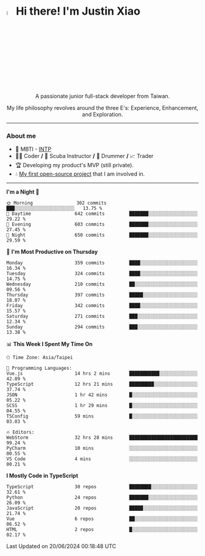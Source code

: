 # <img src="https://media.giphy.com/media/hvRJCLFzcasrR4ia7z/giphy.gif" width="5%">Hi there! I'm Justin Xiao
<p align="center">A passionate junior full-stack developer from Taiwan.  </p>
<p align="center">My life philosophy revolves around the three E's: Experience, Enhancement, and Exploration.</p>

---
### About me
- 👀 MBTI - [INTP](https://www.16personalities.com/intp-personality)
- 👨‍💻 Coder **/** 🤿 Scuba Instructor **/** 🥁 Drummer **/** 📈 Trader
- 🏆 Developing my product's MVP (still private).
- 💧 [My first open-source project](https://github.com/Game-as-a-Service/Game-Lobby-Web) that I am involved in.

---
<!--START_SECTION:waka-->
**I'm a Night 🦉** 

```text
🌞 Morning                302 commits         ███░░░░░░░░░░░░░░░░░░░░░░   13.75 % 
🌆 Daytime                642 commits         ███████░░░░░░░░░░░░░░░░░░   29.22 % 
🌃 Evening                603 commits         ███████░░░░░░░░░░░░░░░░░░   27.45 % 
🌙 Night                  650 commits         ███████░░░░░░░░░░░░░░░░░░   29.59 % 
```
📅 **I'm Most Productive on Thursday** 

```text
Monday                   359 commits         ████░░░░░░░░░░░░░░░░░░░░░   16.34 % 
Tuesday                  324 commits         ████░░░░░░░░░░░░░░░░░░░░░   14.75 % 
Wednesday                210 commits         ██░░░░░░░░░░░░░░░░░░░░░░░   09.56 % 
Thursday                 397 commits         █████░░░░░░░░░░░░░░░░░░░░   18.07 % 
Friday                   342 commits         ████░░░░░░░░░░░░░░░░░░░░░   15.57 % 
Saturday                 271 commits         ███░░░░░░░░░░░░░░░░░░░░░░   12.34 % 
Sunday                   294 commits         ███░░░░░░░░░░░░░░░░░░░░░░   13.38 % 
```


📊 **This Week I Spent My Time On** 

```text
🕑︎ Time Zone: Asia/Taipei

💬 Programming Languages: 
Vue.js                   14 hrs 2 mins       ███████████░░░░░░░░░░░░░░   42.89 % 
TypeScript               12 hrs 21 mins      █████████░░░░░░░░░░░░░░░░   37.74 % 
JSON                     1 hr 42 mins        █░░░░░░░░░░░░░░░░░░░░░░░░   05.22 % 
SCSS                     1 hr 29 mins        █░░░░░░░░░░░░░░░░░░░░░░░░   04.55 % 
TSConfig                 59 mins             █░░░░░░░░░░░░░░░░░░░░░░░░   03.03 % 

🔥 Editors: 
WebStorm                 32 hrs 28 mins      █████████████████████████   99.24 % 
PyCharm                  10 mins             ░░░░░░░░░░░░░░░░░░░░░░░░░   00.55 % 
VS Code                  4 mins              ░░░░░░░░░░░░░░░░░░░░░░░░░   00.21 % 
```

**I Mostly Code in TypeScript** 

```text
TypeScript               30 repos            ████████░░░░░░░░░░░░░░░░░   32.61 % 
Python                   24 repos            ███████░░░░░░░░░░░░░░░░░░   26.09 % 
JavaScript               20 repos            █████░░░░░░░░░░░░░░░░░░░░   21.74 % 
Vue                      6 repos             ██░░░░░░░░░░░░░░░░░░░░░░░   06.52 % 
HTML                     2 repos             █░░░░░░░░░░░░░░░░░░░░░░░░   02.17 % 
```




 Last Updated on 20/06/2024 00:18:48 UTC
<!--END_SECTION:waka-->
